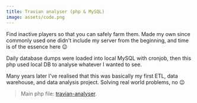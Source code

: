 ```yaml
---
title: Travian analyser (php & MySQL)
image: assets/code.png
---
```


Find inactive players so that you can safely farm them. Made my own since commonly used one didn't include my server from the beginning, and time is of the essence here :wink:

Daily database dumps were loaded into local MySQL with cronjob, then this php used local DB to analyse whatever I wanted to see.

Many years later I've realised that this was basically my first ETL, data warehouse, and data analysis project. Solving real world problems, no :wink:

> Main php file: [travian-analyser](https://github.com/inesucrvenom/inesucrvenom.github.io/tree/master/projects/php/travian-analyser/).
